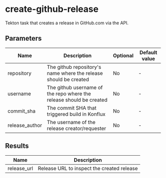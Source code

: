 # create-github-release

Tekton task that creates a release in GitHub.com via the API.

## Parameters

| Name            | Description                                                         | Optional | Default value |
|-----------------|---------------------------------------------------------------------|----------|---------------|
| repository      | The github repository's name where the release should be created    | No       | -             |
| username        | The github username of the repo where the release should be created | No       | -             |
| commit_sha      | The commit SHA that triggered build in Konflux                      | No       | -             |
| release_author  | The username of the release creator/requester                       | No       | -             |

## Results

| Name            | Description                                 |
|-----------------|---------------------------------------------|
| release_url      | Release URL to inspect the created release |
